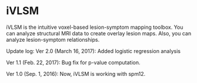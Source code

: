 iVLSM
=====

iVLSM is the intuitive voxel-based lesion-symptom mapping toolbox.
You can analyze structural MRI data to create overlay lesion maps.
Also, you can analyze lesion-symptom relationships.


Update log:
Ver 2.0 (March 16, 2017):
Added logistic regression analysis

Ver 1.1 (Feb. 22, 2017):
Bug fix for p-value computation.

Ver 1.0 (Sep. 1, 2016):
Now, iVLSM is working with spm12. 